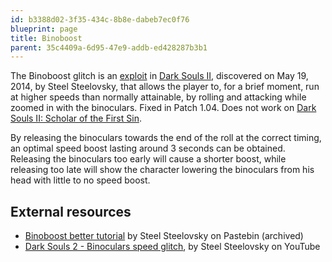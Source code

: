 ```yaml
---
id: b3388d02-3f35-434c-8b8e-dabeb7ec0f76
blueprint: page
title: Binoboost
parent: 35c4409a-6d95-47e9-addb-ed428287b3b1
---
```

The Binoboost glitch is an [exploit](/exploit) in [Dark Souls II](/darksouls2), discovered on May 19, 2014, by Steel Steelovsky, that allows the player to, for a brief moment, run at higher speeds than normally attainable, by rolling and attacking while zoomed in with the binoculars. Fixed in Patch 1.04. Does not work on [Dark Souls II: Scholar of the First Sin](/ds2sotfs).

By releasing the binoculars towards the end of the roll at the correct timing, an optimal speed boost lasting around 3 seconds can be obtained. Releasing the binoculars too early will cause a shorter boost, while releasing too late will show the character lowering the binoculars from his head with little to no speed boost.

## External resources

- [Binoboost better tutorial](http://web.archive.org/web/20200606143849/https://pastebin.com/uZSZY7ic) by Steel Steelovsky on Pastebin (archived)
- [Dark Souls 2 - Binoculars speed glitch](//www.youtube.com/watch?v=cAe442j4eB8), by Steel Steelovsky on YouTube
